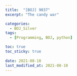 ```yaml
---
title:  "[BOJ] 9037"
excerpt: "The candy war"

categories:
  - BOJ_Silver
tags:
  - [Programming, BOJ, python]

toc: true
toc_sticky: true
 
date: 2021-08-10
last_modified_at: 2021-08-10
---
```

#### 
##### 
```python
```